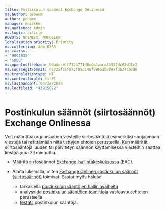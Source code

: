 ```yaml
---
title: Postinkulun säännöt Exchange Onlinessa
ms.author: pebaum
author: pebaum
manager: mnirkhe
ms.audience: Admin
ms.topic: article
ROBOTS: NOINDEX, NOFOLLOW
localization_priority: Priority
ms.collection: Adm_O365
ms.custom:
- "9002635"
- "5068"
ms.openlocfilehash: 09adcce1f7124771d6c0a1aaca44337dc02d18c2
ms.sourcegitcommit: 07725fcaf073f0ac145f98653b989afdb34c5ad0
ms.translationtype: HT
ms.contentlocale: fi-FI
ms.lasthandoff: 04/28/2020
ms.locfileid: "43915072"
---
```

# <a name="mail-flow-transport-rules-in-exchange-online"></a>Postinkulun säännöt (siirtosäännöt) Exchange Onlinessa

Voit määrittää organisaation viesteille siirtosääntöjä esimerkiksi suojaamaan viestejä tai reitittämään niitä tiettyjen ehtojen perusteella. Kun määrität siirtosääntöjä, uuden tai päivitetyn säännön käyttämisessä viesteihin saattaa kestää jopa 30 minuuttia.

- Määritä siirtosäännöt [Exchange-hallintakeskuksessa](https://go.microsoft.com/fwlink/p/?linkid=834822) (EAC).

- Aloita lukemalla, miten [Exchange Onlinen postinkulun säännöt (siirtosäännöt)](https://docs.microsoft.com/exchange/security-and-compliance/mail-flow-rules/mail-flow-rules) toimivat. Saatat myös haluta:

    - tarkastella [postinkulun sääntöjen hallintavaiheita](https://docs.microsoft.com/exchange/security-and-compliance/mail-flow-rules/manage-mail-flow-rules)
    - analysoida [postinkulun sääntöjen toimintoja](https://docs.microsoft.com/exchange/security-and-compliance/mail-flow-rules/mail-flow-rule-actions) vastaavuusehtojen perusteella
    - [testata](https://docs.microsoft.com/exchange/security-and-compliance/mail-flow-rules/test-mail-flow-rules) postinkulun sääntöjä.
